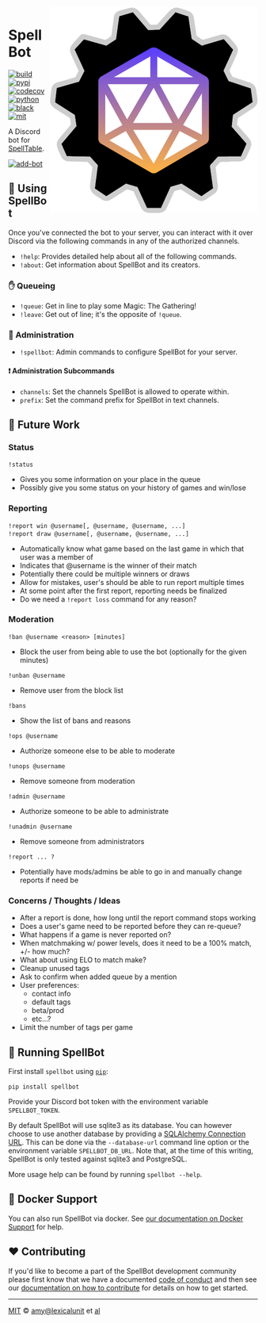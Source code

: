 <img align="right" src="https://raw.githubusercontent.com/lexicalunit/spellbot/master/spellbot.png" />

# SpellBot

[![build][build-badge]][build]
[![pypi][pypi-badge]][pypi]
[![codecov][codecov-badge]][codecov]
[![python][python-badge]][python]
[![black][black-badge]][black]
[![mit][mit-badge]][mit]

A Discord bot for [SpellTable][spelltable].

[![add-bot][add-img]][add-bot]

## 📱 Using SpellBot

Once you've connected the bot to your server, you can interact with it over
Discord via the following commands in any of the authorized channels.

- `!help`: Provides detailed help about all of the following commands.
- `!about`: Get information about SpellBot and its creators.

### ✋ Queueing

- `!queue`: Get in line to play some Magic: The Gathering!
- `!leave`: Get out of line; it's the opposite of `!queue`.

### 👑 Administration

- `!spellbot`: Admin commands to configure SpellBot for your server.

#### ❗ Administration Subcommands

- `channels`: Set the channels SpellBot is allowed to operate within.
- `prefix`: Set the command prefix for SpellBot in text channels.

## 🔮 Future Work

### Status

```text
!status
```

- Gives you some information on your place in the queue
- Possibly give you some status on your history of games and win/lose

### Reporting

```text
!report win @username[, @username, @username, ...]
!report draw @username[, @username, @username, ...]
```

- Automatically know what game based on the last game in which that user was a member of
- Indicates that @username is the winner of their match
- Potentially there could be multiple winners or draws
- Allow for mistakes, user's should be able to run report multiple times
- At some point after the first report, reporting needs be finalized
- Do we need a `!report loss` command for any reason?

### Moderation

```text
!ban @username <reason> [minutes]
```

- Block the user from being able to use the bot (optionally for the given minutes)

```text
!unban @username
```

- Remove user from the block list

```text
!bans
```

- Show the list of bans and reasons

```text
!ops @username
```

- Authorize someone else to be able to moderate

```text
!unops @username
```

- Remove someone from moderation

```text
!admin @username
```

- Authorize someone to be able to administrate

```text
!unadmin @username
```

- Remove someone from administrators

```text
!report ... ?
```

- Potentially have mods/admins be able to go in and manually change reports if need be

### Concerns / Thoughts / Ideas

- After a report is done, how long until the report command stops working
- Does a user's game need to be reported before they can re-queue?
- What happens if a game is never reported on?
- When matchmaking w/ power levels, does it need to be a 100% match, +/- how much?
- What about using ELO to match make?
- Cleanup unused tags
- Ask to confirm when added queue by a mention
- User preferences:
  - contact info
  - default tags
  - beta/prod
  - etc...?
- Limit the number of tags per game

## 🤖 Running SpellBot

First install `spellbot` using [`pip`](https://pip.pypa.io/en/stable/):

```shell
pip install spellbot
```

Provide your Discord bot token with the environment variable `SPELLBOT_TOKEN`.

By default SpellBot will use sqlite3 as its database. You can however choose to
use another database by providing a [SQLAlchemy Connection URL][db-url]. This
can be done via the `--database-url` command line option or the environment
variable `SPELLBOT_DB_URL`. Note that, at the time of this writing, SpellBot is only
tested against sqlite3 and PostgreSQL.

More usage help can be found by running `spellbot --help`.

## 🐳 Docker Support

You can also run SpellBot via docker. See
[our documentation on Docker Support](DOCKER.md) for help.

## ❤️ Contributing

If you'd like to become a part of the SpellBot development community please first
know that we have a documented [code of conduct](CODE_OF_CONDUCT.md) and then
see our [documentation on how to contribute](CONTRIBUTING.md) for details on
how to get started.

---

[MIT][mit] © [amy@lexicalunit][lexicalunit] et [al][contributors]

[add-bot]:          https://discordapp.com/api/oauth2/authorize?client_id=725510263251402832&permissions=247872&scope=bot
[add-img]:          https://user-images.githubusercontent.com/1903876/82262797-71745100-9916-11ea-8b65-b3f656115e4f.png
[black-badge]:      https://img.shields.io/badge/code%20style-black-000000.svg
[black]:            https://github.com/psf/black
[build-badge]:      https://github.com/lexicalunit/spellbot/workflows/build/badge.svg
[build]:            https://github.com/lexicalunit/spellbot/actions
[codecov-badge]:    https://codecov.io/gh/lexicalunit/spellbot/branch/master/graph/badge.svg
[codecov]:          https://codecov.io/gh/lexicalunit/spellbot
[contributors]:     https://github.com/lexicalunit/spellbot/graphs/contributors
[db-url]:           https://docs.sqlalchemy.org/en/latest/core/engines.html
[lexicalunit]:      http://github.com/lexicalunit
[mit-badge]:        https://img.shields.io/badge/License-MIT-yellow.svg
[mit]:              https://opensource.org/licenses/MIT
[pypi-badge]:       https://img.shields.io/pypi/v/spellbot
[pypi]:             https://pypi.org/project/spellbot/
[python-badge]:     https://img.shields.io/badge/python-3.7+-blue.svg
[python]:           https://www.python.org/
[spelltable]:       https://www.spelltable.com/

